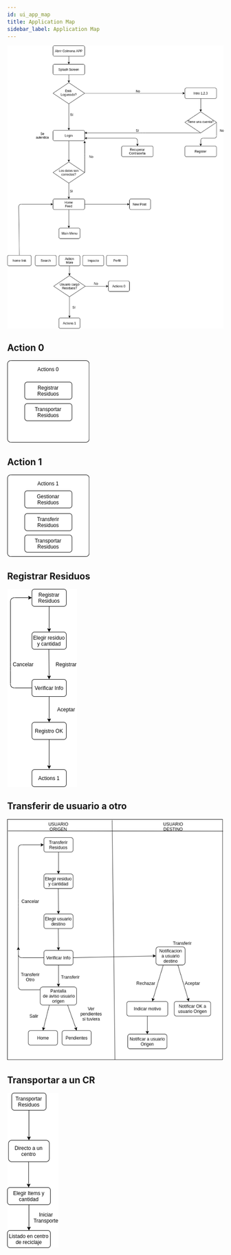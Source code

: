 ```yaml
---
id: ui_app_map
title: Application Map
sidebar_label: Application Map
---
```


[![](assets/pmv/ui1.png)](assets/pmv/ui1.png)

## Action 0

[![](assets/pmv/action0.png)](assets/pmv/action0.png)

## Action 1

[![](assets/pmv/action1.png)](assets/pmv/action1.png)

## Registrar Residuos

[![](assets/pmv/registrar_residuos.png)](assets/pmv/registrar_residuos.png)

## Transferir de usuario a otro

[![](assets/pmv/transferir.png)](assets/pmv/transferir.png)

## Transportar a un CR

[![](assets/pmv/transportar.png)](assets/pmv/transportar.png)




